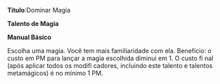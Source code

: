 **Titulo**:Dominar Magia

**Talento de Magia**

**Manual Básico**

 Escolha uma magia. Você tem mais familiaridade com ela. Benefício: o custo em PM para lançar a magia escolhida diminui em 1. O custo fi nal (após aplicar todos os modifi cadores, incluindo este talento e talentos metamágicos) é no mínimo 1 PM.